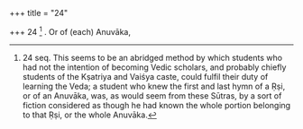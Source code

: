 +++
title = "24"

+++
24 [^11] . Or of (each) Anuvāka,


[^11]:  24 seq. This seems to be an abridged method by which students who had not the intention of becoming Vedic scholars, and probably chiefly students of the Kṣatriya and Vaiśya caste, could fulfil their duty of learning the Veda; a student who knew the first and last hymn of a Ṛṣi, or of an Anuvāka, was, as would seem from these Sūtras, by a sort of fiction considered as though he had known the whole portion belonging to that Ṛṣi, or the whole Anuvāka.
